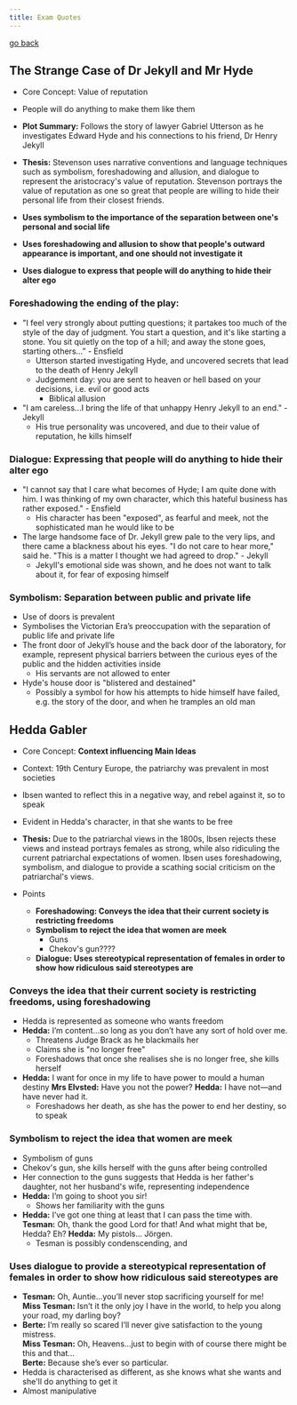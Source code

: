 ```yaml
---
title: Exam Quotes
---
```


[go back](11Subjects/11Literature.md)

## The Strange Case of Dr Jekyll and Mr Hyde 
- Core Concept: Value of reputation 
- People will do anything to make them like them
- **Plot Summary:** Follows the story of lawyer Gabriel Utterson as he investigates Edward Hyde and his connections to his friend, Dr Henry Jekyll
- **Thesis:** Stevenson uses narrative conventions and language techniques such as symbolism, foreshadowing and allusion, and dialogue to represent the aristocracy's value of reputation. Stevenson portrays the value of reputation as one so great that people are willing to hide their personal life from their closest friends.
  
- **Uses symbolism to  the importance of the separation between one's personal and social life**
- **Uses foreshadowing and allusion to show that people's outward appearance is important, and one should not investigate it**
- **Uses dialogue to express that people will do anything to hide their alter ego**

### Foreshadowing the ending of the play:
- "I feel very strongly about putting questions; it partakes too much of the style of the day of judgment. You start a question, and it's like starting a stone. You sit quietly on the top of a hill; and away the stone goes, starting others…” - Ensfield
	- Utterson started investigating Hyde, and uncovered secrets that lead to the death of Henry Jekyll
	- Judgement day: you are sent to heaven or hell based on your decisions, i.e. evil or good acts
		- Biblical allusion
- "I am careless...I bring the life of that unhappy Henry Jekyll to an end." - Jekyll
	- His true personality was uncovered, and due to their value of reputation, he kills himself

### Dialogue: Expressing that people will do anything to hide their alter ego
- "I cannot say that I care what becomes of Hyde; I am quite done with him. I was thinking of my own character, which this hateful business has rather exposed." - Ensfield
	- His character has been "exposed", as fearful and meek, not the sophisticated man he would like to be
- The large handsome face of Dr. Jekyll grew pale to the very lips, and there came a blackness about his eyes. "I do not care to hear more," said he. "This is a matter I thought we had agreed to drop." - Jekyll
	- Jekyll's emotional side was shown, and he does not want to talk about it, for fear of exposing himself

### Symbolism: Separation between public and private life
- Use of doors is prevalent
- Symbolises the Victorian Era’s preoccupation with the separation of public life and private life
- The front door of Jekyll’s house and the back door of the laboratory, for example, represent physical barriers between the curious eyes of the public and the hidden activities inside
	- His servants are not allowed to enter
- Hyde's house door is "blistered and destained"
	- Possibly a symbol for how his attempts to hide himself have failed, e.g. the story of the door, and when he tramples an old man

## Hedda Gabler
- Core Concept: **Context influencing Main Ideas**
- Context: 19th Century Europe, the patriarchy was prevalent in most societies
- Ibsen wanted to reflect this in a negative way, and rebel against it, so to speak
- Evident in Hedda's character, in that she wants to be free
- **Thesis:** Due to the patriarchal views in the 1800s, Ibsen rejects these views and instead portrays females as strong, while also ridiculing the current patriarchal expectations of women. Ibsen uses foreshadowing, symbolism, and dialogue to provide a scathing social criticism on the patriarchal's views.
  
- Points
	- **Foreshadowing: Conveys the idea that their current society is restricting freedoms**
	- **Symbolism to reject the idea that women are meek**
		- Guns
		- Chekov's gun????
	-  **Dialogue: Uses stereotypical representation of females in order to show how ridiculous said stereotypes are**

### Conveys the idea that their current society is restricting freedoms, using foreshadowing
- Hedda is represented as someone who wants freedom
- **Hedda:** I’m content…so long as you don’t have any sort of hold over me.
	- Threatens Judge Brack as he blackmails her
	- Claims she is "no longer free"
	- Foreshadows that once she realises she is no longer free, she kills herself
- **Hedda:** I want for once in my life to have power to mould a human destiny 
  **Mrs Elvsted:** Have you not the power?
  **Hedda:** I have not—and have never had it.
	- Foreshadows her death, as she has the power to end her destiny, so to speak

### Symbolism to reject the idea that women are meek
- Symbolism of guns
- Chekov's gun, she kills herself with the guns after being controlled
- Her connection to the guns suggests that Hedda is her father's daughter, not her husband's wife, representing independence
- **Hedda:** I’m going to shoot you sir!
	- Shows her familiarity with the guns
- **Hedda:** I’ve got one thing at least that I can pass the time with.  
  **Tesman:** Oh, thank the good Lord for that! And what might that be, Hedda? Eh?  **Hedda:** My pistols… Jörgen. 
	- Tesman is possibly condenscending, and

### Uses dialogue to provide a stereotypical representation of females in order to show how ridiculous said stereotypes are
- **Tesman:** Oh, Auntie…you’ll never stop sacrificing yourself for me!  
  **Miss Tesman:** Isn’t it the only joy I have in the world, to help you along your road, my darling boy?
- **Berte:** I’m really so scared I’ll never give satisfaction to the young mistress.  
  **Miss Tesman:** Oh, Heavens…just to begin with of course there might be this and that…  
  **Berte:** Because she’s ever so particular.
- Hedda is characterised as different, as she knows what she wants and she'll do anything to get it
- Almost manipulative